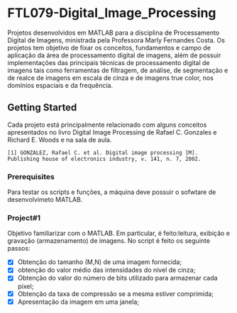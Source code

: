 # FTL079-Digital_Image_Processing
Projetos desenvolvidos em MATLAB para a disciplina de Processamento Digital de Imagens, ministrada pela Professora Marly Fernandes Costa. Os projetos tem objetivo de fixar os conceitos, fundamentos e campo de aplicação da área de processamento digital de imagens, além de possuir implementações das principais técnicas de processamento digital de imagens tais como ferramentas de filtragem, de análise, de segmentação e de realce de imagens em escala de cinza e de imagens true color, nos domínios espaciais e da frequência. 

## Getting Started

Cada projeto está principalmente relacionado com alguns conceitos apresentados no livro Digital Image Processing de Rafael C. Gonzales e Richard E. Woods e na sala de aula.

```
[1] GONZALEZ, Rafael C. et al. Digital image processing [M]. Publishing house of electronics industry, v. 141, n. 7, 2002.
```
### Prerequisites

Para testar os scripts e funções, a máquina deve possuir o sofwtare de desenvolvimeto MATLAB.

### Project#1

Objetivo familiarizar com o MATLAB. Em particular, é feito:leitura, exibição e gravação (armazenamento) de imagens. No script é feito os seguinte passos:

- [X] Obtenção do tamanho (M,N) de uma imagem fornecida;
- [X] obtenção do valor médio das intensidades do nível de cinza;
- [X] Obtenção do valor do número de bits utilizado para armazenar cada pixel;
- [X] Obtenção da taxa de compressão se a mesma estiver comprimida;
- [X] Apresentação da imagem em uma janela;

